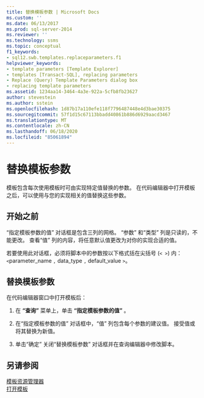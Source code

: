 ```yaml
---
title: 替换模板参数 | Microsoft Docs
ms.custom: ''
ms.date: 06/13/2017
ms.prod: sql-server-2014
ms.reviewer: ''
ms.technology: ssms
ms.topic: conceptual
f1_keywords:
- sql12.swb.templates.replaceparameters.f1
helpviewer_keywords:
- template parameters [Template Explorer]
- templates [Transact-SQL], replacing parameters
- Replace (Query) Template Parameters dialog box
- replacing template parameters
ms.assetid: 1234aa14-3464-4a3e-922a-5cfb8fb23627
author: stevestein
ms.author: sstein
ms.openlocfilehash: 1d87b17a110efe118f7796487448e4d3bae30375
ms.sourcegitcommit: 57f1d15c67113bbadd40861b886d6929aacd3467
ms.translationtype: MT
ms.contentlocale: zh-CN
ms.lasthandoff: 06/18/2020
ms.locfileid: "85061894"
---
```

# <a name="replace-template-parameters"></a>替换模板参数
  模板包含每次使用模板时可由实现特定值替换的参数。 在代码编辑器中打开模板之后，可以使用与您的实现相关的值替换这些参数。  
  
## <a name="before-you-begin"></a>开始之前  
 “指定模板参数的值”  对话框是包含三列的网格。 “参数”  和“类型”  列是只读的，不能更改。 查看“值”  列的内容，将任意默认值更改为对你的实现合适的值。  
  
 若要使用此对话框，必须将脚本中的参数按以下格式括在尖括号 (`< >`) 内：`<`parameter_name  `,` data_type  `,` default_value  `>`。  
  
## <a name="replace-template-parameters"></a>替换模板参数  
 在代码编辑器窗口中打开模板后：  
  
1.  在 **“查询”** 菜单上，单击 **“指定模板参数的值”** 。  
  
2.  在“指定模板参数的值”  对话框中，“值”  列包含每个参数的建议值。 接受值或将其替换为新值。  
  
3.  单击“确定”  关闭“替换模板参数”  对话框并在查询编辑器中修改脚本。  
  
## <a name="see-also"></a>另请参阅  
 [模板资源管理器](template-explorer.md)   
 [打开模板](open-a-template.md)  
  
  
